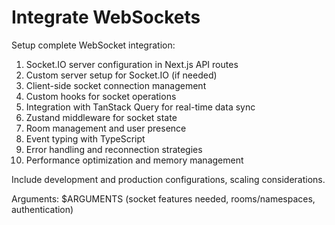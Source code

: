 # Integrate WebSockets

Setup complete WebSocket integration:

1. Socket.IO server configuration in Next.js API routes
2. Custom server setup for Socket.IO (if needed)
3. Client-side socket connection management
4. Custom hooks for socket operations
5. Integration with TanStack Query for real-time data sync
6. Zustand middleware for socket state
7. Room management and user presence
8. Event typing with TypeScript
9. Error handling and reconnection strategies
10. Performance optimization and memory management

Include development and production configurations, scaling considerations.

Arguments: $ARGUMENTS (socket features needed, rooms/namespaces, authentication)
